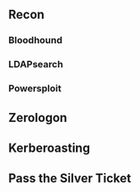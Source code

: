 ## Recon
### Bloodhound 
### LDAPsearch 
### Powersploit

## Zerologon

## Kerberoasting 

## Pass the Silver Ticket

